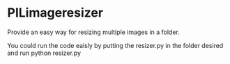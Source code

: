 # PILimageresizer

Provide an easy way for resizing multiple images in a folder.


You could run the code eaisly by putting the resizer.py in the folder desired and run python resizer.py
